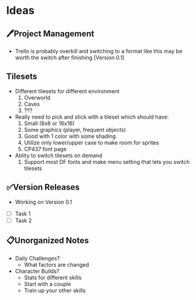 # Ideas

## :pen:Project Management
- Trello is probably overkill and switching to a format like this may be worth the switch after finishing [Version 0.1]

## Tilesets
- Different tilesets for different environment
    1. Overworld
    2. Caves
    3. ???
- Really need to pick and stick with a tileset which should have:
    1. Small (8x8 or 16x16)
    2. Some graphics (player, frequent *objects*)
    3. Good with 1 color with some shading
    4. Utilize only lower/upper case to make room for sprites
    5. CP437 font page
- Ablity to switch tilesets on demand
    1. Support most DF fonts and make menu setting that lets you switch tilesets
## :white_check_mark:Version Releases
- Working on Version 0.1
- [ ] Task 1
- [ ] Task 2

## :clipboard:Unorganized Notes
- Daily Challenges?
    - What factors are changed
- Character Builds?
    - Stats for different skills
    - Start with a couple
    - Train up your other skills


